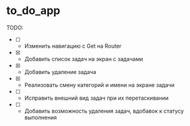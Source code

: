 # to_do_app


TODO:
- [ ] - Изменить навигацию с Get на Router
- [x] - Добавить список задач на экран с задачами
- [x] - Добавить удаление задачa
- [x] - Реализовать смену категорий и имени на экране задачи
- [ ] - Исправить внешний вид задач при их перетаскивании
- [ ] - Добавить возможность удаления задач, вдобавок к статусу выполнения

